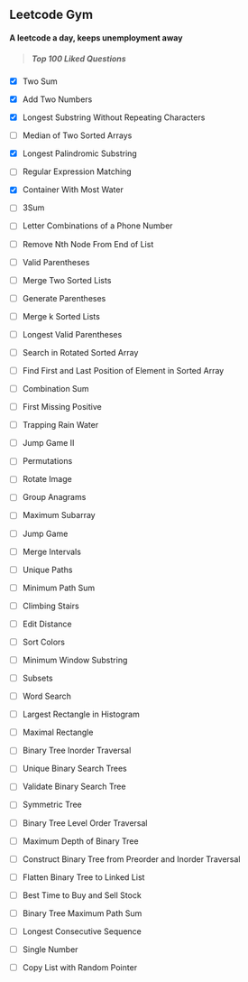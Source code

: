 Leetcode Gym
---------------
#### A leetcode a day, keeps unemployment away
>##### Top 100 Liked Questions
- [x] Two Sum
- [x] Add Two Numbers
- [x] Longest Substring Without Repeating Characters
- [ ] Median of Two Sorted Arrays
- [x] Longest Palindromic Substring
- [ ] Regular Expression Matching
- [x] Container With Most Water
- [ ] 3Sum
- [ ] Letter Combinations of a Phone Number
- [ ] Remove Nth Node From End of List
- [ ] Valid Parentheses
- [ ] Merge Two Sorted Lists
- [ ] Generate Parentheses
- [ ] Merge k Sorted Lists
- [ ] Longest Valid Parentheses
- [ ] Search in Rotated Sorted Array
- [ ] Find First and Last Position of Element in Sorted Array
- [ ] Combination Sum
- [ ] First Missing Positive
- [ ] Trapping Rain Water
- [ ] Jump Game II
- [ ] Permutations
- [ ] Rotate Image
- [ ] Group Anagrams
- [ ] Maximum Subarray
- [ ] Jump Game
- [ ] Merge Intervals
- [ ] Unique Paths
- [ ] Minimum Path Sum
- [ ] Climbing Stairs
- [ ] Edit Distance
- [ ] Sort Colors
- [ ] Minimum Window Substring
- [ ] Subsets 
- [ ] Word Search
- [ ] Largest Rectangle in Histogram
- [ ] Maximal Rectangle
- [ ] Binary Tree Inorder Traversal
- [ ] Unique Binary Search Trees
- [ ] Validate Binary Search Tree
- [ ] Symmetric Tree
- [ ] Binary Tree Level Order Traversal
- [ ] Maximum Depth of Binary Tree
- [ ] Construct Binary Tree from Preorder and Inorder Traversal
- [ ] Flatten Binary Tree to Linked List
- [ ] Best Time to Buy and Sell Stock
- [ ] Binary Tree Maximum Path Sum
- [ ] Longest Consecutive Sequence
- [ ] Single Number
- [ ] Copy List with Random Pointer

